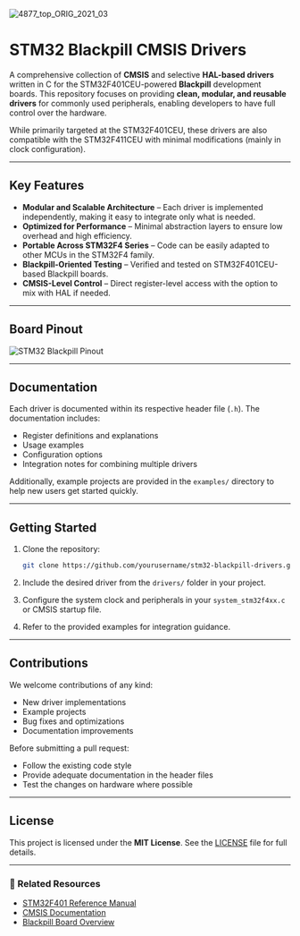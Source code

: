 ![4877_top_ORIG_2021_03](https://github.com/user-attachments/assets/9978fc25-602d-43a1-9f4f-04f3449879b7)
# STM32 Blackpill CMSIS Drivers

A comprehensive collection of **CMSIS** and selective **HAL-based drivers** written in C for the STM32F401CEU-powered **Blackpill** development boards. This repository focuses on providing **clean, modular, and reusable drivers** for commonly used peripherals, enabling developers to have full control over the hardware.

While primarily targeted at the STM32F401CEU, these drivers are also compatible with the STM32F411CEU with minimal modifications (mainly in clock configuration).

---

## Key Features

* **Modular and Scalable Architecture** – Each driver is implemented independently, making it easy to integrate only what is needed.
* **Optimized for Performance** – Minimal abstraction layers to ensure low overhead and high efficiency.
* **Portable Across STM32F4 Series** – Code can be easily adapted to other MCUs in the STM32F4 family.
* **Blackpill-Oriented Testing** – Verified and tested on STM32F401CEU-based Blackpill boards.
* **CMSIS-Level Control** – Direct register-level access with the option to mix with HAL if needed.

---
## Board Pinout

![STM32 Blackpill Pinout](https://github.com/user-attachments/assets/61edcc62-1b1b-4fc0-8368-e75bea8b4cd0)

---

## Documentation

Each driver is documented within its respective header file (`.h`). The documentation includes:

* Register definitions and explanations
* Usage examples
* Configuration options
* Integration notes for combining multiple drivers

Additionally, example projects are provided in the `examples/` directory to help new users get started quickly.

---

## Getting Started

1. Clone the repository:

   ```bash
   git clone https://github.com/yourusername/stm32-blackpill-drivers.git
   ```

2. Include the desired driver from the `drivers/` folder in your project.

3. Configure the system clock and peripherals in your `system_stm32f4xx.c` or CMSIS startup file.

4. Refer to the provided examples for integration guidance.

---

## Contributions

We welcome contributions of any kind:

* New driver implementations
* Example projects
* Bug fixes and optimizations
* Documentation improvements

Before submitting a pull request:

* Follow the existing code style
* Provide adequate documentation in the header files
* Test the changes on hardware where possible

---

## License

This project is licensed under the **MIT License**. See the [LICENSE](LICENSE) file for full details.

---

### 🔗 Related Resources

* [STM32F401 Reference Manual](https://www.st.com/resource/en/reference_manual/dm00096844-stm32f401xcc-advanced-armbased-32bit-mcus-stmicroelectronics.pdf)
* [CMSIS Documentation](https://arm-software.github.io/CMSIS_5/)
* [Blackpill Board Overview](https://stm32-base.org/boards/STM32F401CCU6-Black-Pill)
